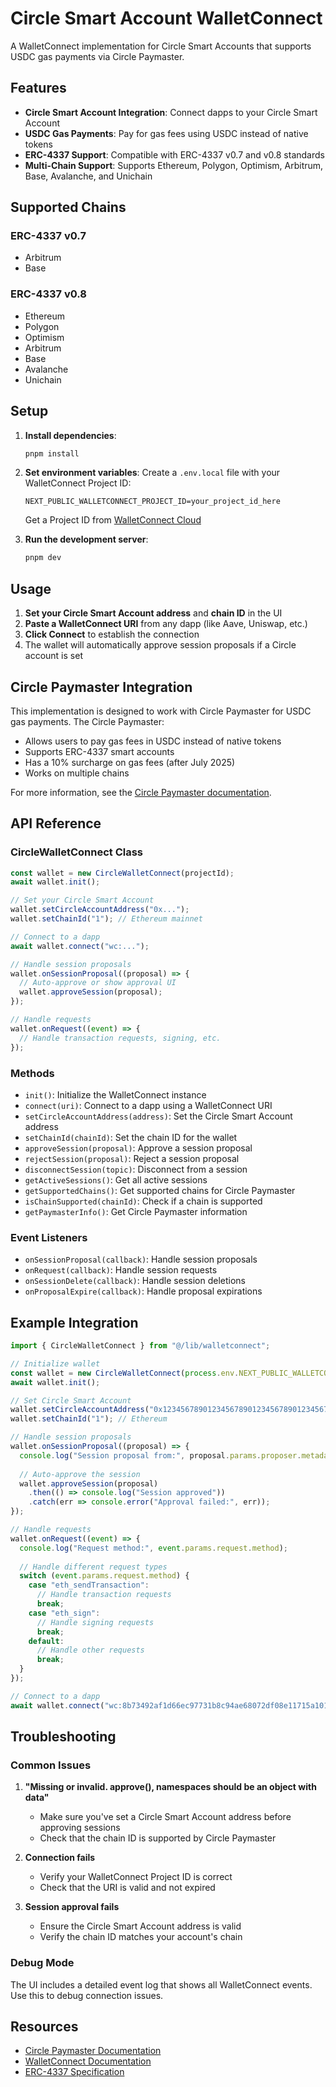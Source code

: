 # Circle Smart Account WalletConnect

A WalletConnect implementation for Circle Smart Accounts that supports USDC gas payments via Circle Paymaster.

## Features

- **Circle Smart Account Integration**: Connect dapps to your Circle Smart Account
- **USDC Gas Payments**: Pay for gas fees using USDC instead of native tokens
- **ERC-4337 Support**: Compatible with ERC-4337 v0.7 and v0.8 standards
- **Multi-Chain Support**: Supports Ethereum, Polygon, Optimism, Arbitrum, Base, Avalanche, and Unichain

## Supported Chains

### ERC-4337 v0.7
- Arbitrum
- Base

### ERC-4337 v0.8
- Ethereum
- Polygon
- Optimism
- Arbitrum
- Base
- Avalanche
- Unichain

## Setup

1. **Install dependencies**:
   ```bash
   pnpm install
   ```

2. **Set environment variables**:
   Create a `.env.local` file with your WalletConnect Project ID:
   ```env
   NEXT_PUBLIC_WALLETCONNECT_PROJECT_ID=your_project_id_here
   ```
   
   Get a Project ID from [WalletConnect Cloud](https://cloud.walletconnect.com/)

3. **Run the development server**:
   ```bash
   pnpm dev
   ```

## Usage

1. **Set your Circle Smart Account address** and **chain ID** in the UI
2. **Paste a WalletConnect URI** from any dapp (like Aave, Uniswap, etc.)
3. **Click Connect** to establish the connection
4. The wallet will automatically approve session proposals if a Circle account is set

## Circle Paymaster Integration

This implementation is designed to work with Circle Paymaster for USDC gas payments. The Circle Paymaster:

- Allows users to pay gas fees in USDC instead of native tokens
- Supports ERC-4337 smart accounts
- Has a 10% surcharge on gas fees (after July 2025)
- Works on multiple chains

For more information, see the [Circle Paymaster documentation](https://developers.circle.com/stablecoins/paymaster-overview).

## API Reference

### CircleWalletConnect Class

```typescript
const wallet = new CircleWalletConnect(projectId);
await wallet.init();

// Set your Circle Smart Account
wallet.setCircleAccountAddress("0x...");
wallet.setChainId("1"); // Ethereum mainnet

// Connect to a dapp
await wallet.connect("wc:...");

// Handle session proposals
wallet.onSessionProposal((proposal) => {
  // Auto-approve or show approval UI
  wallet.approveSession(proposal);
});

// Handle requests
wallet.onRequest((event) => {
  // Handle transaction requests, signing, etc.
});
```

### Methods

- `init()`: Initialize the WalletConnect instance
- `connect(uri)`: Connect to a dapp using a WalletConnect URI
- `setCircleAccountAddress(address)`: Set the Circle Smart Account address
- `setChainId(chainId)`: Set the chain ID for the wallet
- `approveSession(proposal)`: Approve a session proposal
- `rejectSession(proposal)`: Reject a session proposal
- `disconnectSession(topic)`: Disconnect from a session
- `getActiveSessions()`: Get all active sessions
- `getSupportedChains()`: Get supported chains for Circle Paymaster
- `isChainSupported(chainId)`: Check if a chain is supported
- `getPaymasterInfo()`: Get Circle Paymaster information

### Event Listeners

- `onSessionProposal(callback)`: Handle session proposals
- `onRequest(callback)`: Handle session requests
- `onSessionDelete(callback)`: Handle session deletions
- `onProposalExpire(callback)`: Handle proposal expirations

## Example Integration

```typescript
import { CircleWalletConnect } from "@/lib/walletconnect";

// Initialize wallet
const wallet = new CircleWalletConnect(process.env.NEXT_PUBLIC_WALLETCONNECT_PROJECT_ID!);
await wallet.init();

// Set Circle Smart Account
wallet.setCircleAccountAddress("0x1234567890123456789012345678901234567890");
wallet.setChainId("1"); // Ethereum

// Handle session proposals
wallet.onSessionProposal((proposal) => {
  console.log("Session proposal from:", proposal.params.proposer.metadata.name);
  
  // Auto-approve the session
  wallet.approveSession(proposal)
    .then(() => console.log("Session approved"))
    .catch(err => console.error("Approval failed:", err));
});

// Handle requests
wallet.onRequest((event) => {
  console.log("Request method:", event.params.request.method);
  
  // Handle different request types
  switch (event.params.request.method) {
    case "eth_sendTransaction":
      // Handle transaction requests
      break;
    case "eth_sign":
      // Handle signing requests
      break;
    default:
      // Handle other requests
      break;
  }
});

// Connect to a dapp
await wallet.connect("wc:8b73492af1d66ec97731b8c94ae68072df08e11715a101046828928b6246712b@2?relay-protocol=irn&symKey=d0835e3484886764c81d556c1d083f63ac62b63082f10120feeea0455a4c79c3&expiryTimestamp=1756464517");
```

## Troubleshooting

### Common Issues

1. **"Missing or invalid. approve(), namespaces should be an object with data"**
   - Make sure you've set a Circle Smart Account address before approving sessions
   - Check that the chain ID is supported by Circle Paymaster

2. **Connection fails**
   - Verify your WalletConnect Project ID is correct
   - Check that the URI is valid and not expired

3. **Session approval fails**
   - Ensure the Circle Smart Account address is valid
   - Verify the chain ID matches your account's chain

### Debug Mode

The UI includes a detailed event log that shows all WalletConnect events. Use this to debug connection issues.

## Resources

- [Circle Paymaster Documentation](https://developers.circle.com/stablecoins/paymaster-overview)
- [WalletConnect Documentation](https://docs.walletconnect.com/)
- [ERC-4337 Specification](https://eips.ethereum.org/EIPS/eip-4337)
